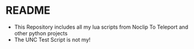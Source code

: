 # README
- This Repository includes all my lua scripts from Noclip To Teleport and other python projects
- The UNC Test Script is not my!

